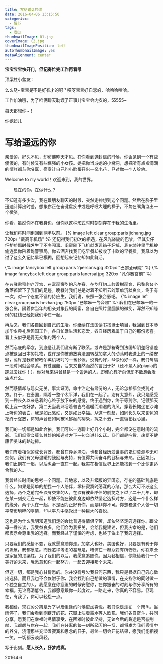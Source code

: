 ```yaml
---
title: 写给遥远的你
date: 2016-04-06 13:15:50
categories:
  - 情书
tags:
  - 表白
thumbnailImage: 01.jpg
coverImage: 02.jpg
thumbnailImagePosition: left
autoThumbnailImage: yes
metaAlignment: center
---
```

**宝宝宝宝快开门，但记得忙完工作再看哦**

顶梁柱小盆友：

么么哒~宝宝是不是好有才的呀？哎呀宝宝好自恋的，哈哈哈哈哈。
<!-- more -->
工作加油哦，为了咱俩聊天耽误了正事儿宝宝会内疚的，55555~

每天都想你~！

你媳妇儿

# 写给遥远的你

亲爱的，好久不见，却仿佛昨天才见。在你看到这封信的时候，你会见到一个有些傻傻的，有时候又有些倔强的小女孩。她把你当成她的小树洞，想把所有点点滴滴的情绪都与你分享，愿意让自己的小脸蛋开出一朵小花，只对你一个人绽放。

Welcome to my world！欢迎来到，我的世界。

——现在的你，在做什么？

不知道有多少次，我在跟朋友聊天的时候，突然走神想到这个问题。然后在脑子里迅速计算出时差，想象你正在奋键盘疾书或是呼呼大睡的样子，不禁在嘴角溢出一个微笑。

你看，虽然你不在我身边，但你以这种形式时时刻刻存在于我的生活里。

让我们将时间倒回到两年以前。
{% image left clear group:paris jichang.jpg 720px "戴高乐机场" %}
还记得我们初次的相遇，在风光旖旎的巴黎，但其实仔细想想那时候发生了不少囧事。闺蜜刚下飞机就发现箱子坏掉，我在地铁里手机被偷连累你陪着跑警察局，你去酒店找我们吃早餐却被收了十欧的早餐费。我原以为过了这么久记忆早已模糊，回想起来记忆却如此鲜活。

{% image fancybox left group:paris 2persons.jpg 320px "巴黎圣母院" %}
{% image fancybox left clear group:paris fanersai.jpg 320px "凡尔赛宫前" %}

在典雅肃穆的卢浮宫，在富丽奢华的凡尔赛，在华灯初上的香榭丽舍，巴黎的各个角落都留下了我们的足迹。晚餐时我们总是对着不知所云的菜单沉默良久，终于有一次，对一个态度不错的侍应生，我们说，来照一张合影吧。
{% image left clear group:paris hezhao.jpg 750px "巴黎唯一的合照" %}
我们在巴黎唯一的一张合影，隔着你当年的相亲对象我的闺蜜，各自在照片里腼腆的微笑，浑然不知缘份的红线已经把我们牵在一起。

再后来，我们各自回到自己的生活。你继续在法国读书找博士项目，我回到日本参加毕业典礼后回国工作，各自忙碌生活和恋爱，各自经历着属于自己的那份悲喜。看上去似乎是再无交集的两个人。

然而心底的牵念，到底是让我们没有断了联系。或许是那箱寄到法国却阴差阳错差点被退回日本的礼物，或许是你被迫放弃法国转战加拿大的动荡时我送上的一缕安慰，或许是我滞留哈尔滨机场时的一番长谈。没有约好，却像约好一样，我们每隔一段时间就会联系。有过龃龉，后来又自然而然的言归于好（还不是人家piapia的跑过去找你！）。你对我来讲曾经是一个遥远的人，即使心有所向但却不敢想会发生点什么。

然而感情却与现实无关，事实证明，命中注定有缘份的人，无论怎样都会找到对方。终于，在泰国，隔着一整个太平洋，我们在一起了。没有太意外，我只是感受到一种长久以来悬着的心终于放下来的感觉，终于遇到你，终于等到你。记得那天晚上我一夜好梦，第二天当我沐浴着普吉岛温暖而潮湿的海风，穿着长裙坐在沙滩上听你的表白，我是如此感动，又是如此幸福。从这一刻起，如同长久以来含苞的花终于绽放，你的声音便如同被风拂起的柳条，挥之不去，一直留在我心里。

我们的一切都是如此合拍。我们可以一连聊上好几个小时，完全都没在意时间的流逝。我们经常会莫名其妙的知道对方下一句会说什么话。我们都是吃货，热爱不健康但美味的路边摊。

我们有着相似的成长背景，都曾在异乡漂泊，也都曾经历过世事的变幻莫测与无可奈何。我们有父母温暖的鼓励与支持，有值得共同奋斗的目标与未来。正因如此，我们此刻在一起，以后也会一直在一起。我实在相信世界上还能找到一个比你更适合我的人。

我曾经长时间的思考一个问题。异地恋，以及升级版的异国恋，存在的基础到底是什么。如果是简单的想找一个人陪伴，填补寂寞时荡漾的心绪，那么大可不必这么选择。两个之前完全没有交集的人，在没有彼此陪伴的前提之下过了二十几年，却在某一刻交汇在一起，即使不能在彼此身边却依然坚定选择对方，这是一个什么样的缘分。两个人在一起，不是因为正好有你，而是非你不可。你想和这个人做一切平常而琐碎的事情，却从平凡中感受出一种巨大的喜悦。

这也是为什么我明知道我们走的会比普通得情侣辛苦，却依然坚定的选择你。跟父母一番长谈，我受益良多。他们会为我把关，会给我提建议，但我庆幸的是，他们都表示会尊重我的选择。而我经过了谨慎的考虑，也终于做出了我的选择。

只要我们的感情不变，我就愿意随你走。加拿大也好，美国也好，只要是有利于你的发展，我都愿意。而我这样考虑的基础是，咱俩在一起总要有所牺牲。你将来会是家里的顶梁柱，为了我们的以后，我愿意追随你。因为我相信，你能给我们一个美好的未来，我愿意和你一起努力，一起去迎接那个未来。

但这一切，都是我心甘情愿的。你并没有亏欠我任何东西，我只是根据自己的心做出选择。而且我也不会依附于你，我会找到自己想做的事情，在支持你的同时做一个独立自主的人。我愿意在你疲惫的时候安慰你，在你振奋的时刻与你分享所有的幸福。无论高潮低谷，我都愿意跟你一起度过。一路走来，你真的不容易。但现在，有我了，你可以轻松一点。

我相信，现在的分离是为了以后重逢的时候更加喜悦。我们像是走在一个雨季。当雨停了，我们会看到刚绽开的花，花瓣上沾着露水等人欣赏。我们各自奋斗，共同分享，愿我们在幸福时尽情享受，在困难时彼此坚持，无论今后的路途是否有荆棘，我都想与你在一起。我们在分离的每一刻所经历的一切，都将成为我们感情中的养分，浇灌那些充溢着寂寞和思念的日子，最终一切会开花结果，愿我们能相视一笑，一切都云淡风轻。

写于此刻。**愿人长久，好梦成真。**

2016.4.6